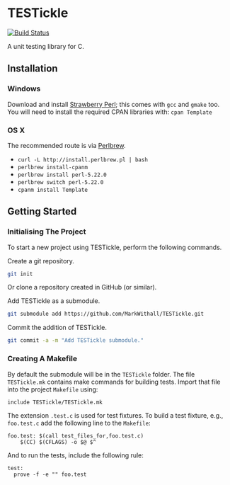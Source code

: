 TESTickle
=========

[![Build Status](https://travis-ci.org/MarkWithall/TESTickle.svg?branch=master)](https://travis-ci.org/MarkWithall/TESTickle)

A unit testing library for C.

Installation
------------

### Windows

Download and install [Strawberry Perl](http://strawberryperl.com); this comes with `gcc` and `gmake` too. You will need to install the required CPAN libraries with: `cpan Template`

### OS X

The recommended route is via [Perlbrew](http://perlbrew.pl).

-   `curl -L http://install.perlbrew.pl | bash`
-   `perlbrew install-cpanm`
-   `perlbrew install perl-5.22.0`
-   `perlbrew switch perl-5.22.0`
-   `cpanm install Template`

Getting Started
---------------

### Initialising The Project

To start a new project using TESTickle, perform the following commands.

Create a git repository.

```bash
git init
```

Or clone a repository created in GitHub (or similar).

Add TESTickle as a submodule.

```bash
git submodule add https://github.com/MarkWithall/TESTickle.git
```

Commit the addition of TESTickle.

```bash
git commit -a -m "Add TESTickle submodule."
```

### Creating A Makefile

By default the submodule will be in the `TESTickle` folder.  The file `TESTickle.mk` contains make commands for building tests.  Import that file into the project `Makefile` using:

```make
include TESTickle/TESTickle.mk
```

The extension `.test.c` is used for test fixtures.  To build a test fixture, e.g., `foo.test.c` add the following line to the `Makefile`:

```make
foo.test: $(call test_files_for,foo.test.c)
	$(CC) $(CFLAGS) -o $@ $^
```

And to run the tests, include the following rule:

```make
test:
  prove -f -e "" foo.test
```

